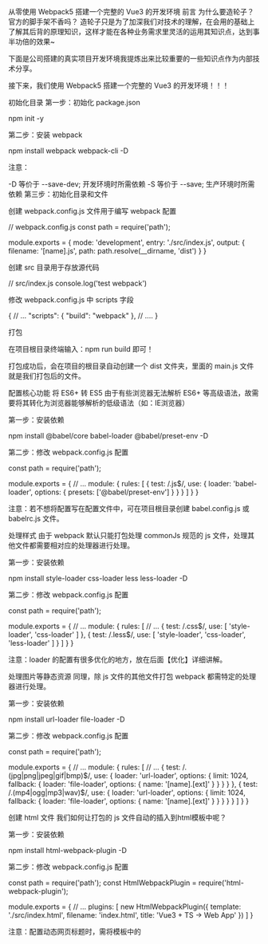 从零使用 Webpack5 搭建一个完整的 Vue3 的开发环境
前言
为什么要造轮子？官方的脚手架不香吗？ 造轮子只是为了加深我们对技术的理解，在会用的基础上了解其后背的原理知识，这样才能在各种业务需求里灵活的运用其知识点，达到事半功倍的效果~

下面是公司搭建的真实项目开发环境我提炼出来比较重要的一些知识点作为内部技术分享。

接下来，我们使用 Webpack5 搭建一个完整的 Vue3 的开发环境！！！


初始化目录
第一步：初始化 package.json

npm init -y

第二步：安装 webpack

npm install webpack webpack-cli -D

注意：

-D 等价于 --save-dev; 开发环境时所需依赖
-S 等价于 --save; 生产环境时所需依赖
第三步：初始化目录和文件

创建 webpack.config.js 文件用于编写 webpack 配置

// webpack.config.js
const path = require('path');
  
module.exports = {
    mode: 'development',
    entry: './src/index.js',
    output: {
        filename: '[name].js',
        path: path.resolve(__dirname, 'dist')
    }
}

创建 src 目录用于存放源代码

// src/index.js
console.log('test webpack')

修改 webpack.config.js 中 scripts 字段

{
  // ...
  "scripts": {
    "build": "webpack"
  },
  // ....
}
  

打包

在项目根目录终端输入：npm run build 即可！

打包成功后，会在项目的根目录自动创建一个 dist 文件夹，里面的 main.js 文件就是我们打包后的文件。

配置核心功能
将 ES6+ 转 ES5
由于有些浏览器无法解析 ES6+ 等高级语法，故需要将其转化为浏览器能够解析的低级语法（如：IE浏览器）

第一步：安装依赖

npm install @babel/core babel-loader @babel/preset-env -D

第二步：修改 webpack.config.js 配置

const path = require('path');

module.exports = {
    // ...
    module: {
        rules: [
            {
                test: /\.js$/,
                use: {
                    loader: 'babel-loader',
                    options: {
                        presets: ['@babel/preset-env']
                    }
                }
            }
        ]
    }
}

注意：若不想将配置写在配置文件中，可在项目根目录创建 babel.config.js 或 babelrc.js 文件。

处理样式
由于 webpack 默认只能打包处理 commonJs 规范的 js 文件，处理其他文件都需要相对应的处理器进行处理。

第一步：安装依赖

npm install style-loader css-loader less less-loader -D

第二步：修改 webpack.config.js 配置

const path = require('path');

module.exports = {
    // ...
    module: {
        rules: [
            // ...
            {
                test: /\.css$/,
                use: [
                    'style-loader',
                    'css-loader'
                ]
            },
            {
                test: /\.less$/,
                use: [
                    'style-loader',
                    'css-loader',
                    'less-loader'
                ]
            }
        ]
    }
}

注意：loader 的配置有很多优化的地方，放在后面【优化】详细讲解。

处理图片等静态资源
同理，除 js 文件的其他文件打包 webpack 都需特定的处理器进行处理。

第一步：安装依赖

npm install url-loader file-loader -D

第二步：修改 webpack.config.js 配置

const path = require('path');

module.exports = {
    // ...
    module: {
        rules: [
            // ...
            {
                test: /\.(jpg|png|jpeg|gif|bmp)$/,
                use: {
                    loader: 'url-loader',
                    options: {
                        limit: 1024,
                        fallback: {
                            loader: 'file-loader',
                            options: {
                                name: '[name].[ext]'
                            }
                        }
                    }
                }
            },
            {
                test: /\.(mp4|ogg|mp3|wav)$/,
                use: {
                    loader: 'url-loader',
                    options: {
                        limit: 1024,
                        fallback: {
                            loader: 'file-loader',
                            options: {
                                name: '[name].[ext]'
                            }
                        }
                    }
                }
            }
        ]
    }
}

创建 html 文件
我们如何让打包的 js 文件自动的插入到html模板中呢？

第一步：安装依赖

npm install html-webpack-plugin -D

第二步：修改 webpack.config.js 配置

const path = require('path');
const HtmlWebpackPlugin = require('html-webpack-plugin');

module.exports = {
    // ...
    plugins: [
        new HtmlWebpackPlugin({
            template: './src/index.html',
            filename: 'index.html',
            title: 'Vue3 + TS -> Web App'
        })
    ]
}

注意：配置动态网页标题时，需将模板中的 <title> 标签里的内容改成 <%= htmlWebpackPlugin.options.title %>

开发服务器
每次打包后都需要手动的点击生成的 index.html 看效果，可不可以让 webpack 将打包后的文件自动在浏览器打开呢？

第一步：安装依赖

npm install webpack-dev-server -D

第二步：修改 webpack.config.js 配置

module.exports = {
    // ...
    devServer: {
        port: 3000,
        hot: true,
        open: true,
        contentBase: '../dist'
    },
    // ...
}

清除打包文件
若打包的文件加了 hash，那每次打包生成的文件都会 dist 目录保留，我们可以使用此插件帮助我们每次打包前先清除以前的打包文件。

第一步：安装依赖

npm install clean-webpack-plugin -D

第二步：修改 webpack.config.js 配置

const path = require('path');
const { CleanWebpackPlugin } = require('clean-webpack-plugin');

module.exports = {
    // ...
    plugins: [
        // ...
        new CleanWebpackPlugin()
    ]
}

设置环境变量
设置环境变量有以下几种常见方式：

命令式
配置式
创建 .env 文件
cross-env
我们以 cross-env 的方式来设置环境变量, 因为他可以跨终端进行设置

第一步：安装依赖

npm install cross-env -D

第二步：修改 package.json 配置

{
    // ...
    "scripts": {
        "webpack": "cross-env NODE_ENV=development webpack"
    }
    // ...
}

分环境打包
在我们平时项目开发中，一般都会有：开发环境、测试环境和生产环境。什么样的打包文件适合于开发环境？适合于测试环境和生产环境？带着这些疑问我们来配置一个多环境打包。

打包压缩
我们开发一个项目的最终要求就是要达到功能完备的情况下打包体积最小才是我们想要的效果，因为这样可以很大程度上提供用户体验。

压缩 html 文件

修改 webpack.config.js 配置

const HtmlWebpackPlugin = require('html-webpack-plugin');
module.exports = {
    // ...
    plugins: [
        new HtmlWebpackPlugin({
            // ...
+            minify: {
+                collapseWhitespace: true, // 去掉空格
+                removeComments: true // 去掉注释
+            }
        }),
        // ...
    ]
}

压缩 css 文件

第一步：安装依赖

npm install mini-css-extract-plugin optimize-css-assets-webpack-plugin -D

第二步：修改 webpack.config.js 文件

const MiniCssExtractPlugin = require('mini-css-extract-plugin');
const OptimizeCssAssetsWebpackPlugin = require('optimize-css-assets-webpack-plugin');
  
module.exports = {
    // ...
    module: {
        rules: [
            // ...
            {
                test: /\.css$/,
                use: [
+                   MiniCssExtractPlugin.loader,
                    'css-loader'
                ]
            },
            {
                test: /\.less$/,
                use: [
+ 					MiniCssExtractPlugin.loader,
                    'css-loader',
                    'less-loader'
                ]
            },
            // ...
        ]
    },
    plugins: [
        // ...
        new OptimizeCssAssetsWebpackPlugin(),
        new MiniCssExtractPlugin({
            filename: 'css/[name].css'
        })
    ]
}

注意：purgecss-webpack-plugin 是用于清除无用的 CSS

压缩 js 文件

第一步：安装依赖

npm install terser-webpack-plugin -D

第二步：修改 webpack.config.js 文件

const TerserWebpackPlugin = require('terser-webpack-plugin');
  
module.exports = {
    // ...
    optimization: {
        minimize: true,
        minimizer: [
            new TerserWebpackPlugin()
        ]
    },
    // ...
}

注意：uglifyjs-webpack-plugin 不支持压缩 ES6 语法的代码

压缩图片

第一步：安装依赖

npm install image-webpack-loader -D

第二步：修改 webpack.config.js 文件

module.exports = {
    // ...
    module: {
        rules: [
            // ...
            {
                test: /\.(jpg|png|jpeg|gif|bmp)$/,
                use: [
                    {
                        loader: 'url-loader',
                        options: {
                            limit: 1024,
                            fallback: {
                                loader: 'file-loader',
                                options: {
                                    name: '[name].[ext]'
                                }
                            }
                        }
                    },
                    {
                        loader: 'image-webpack-loader',
                        options: {
                            mozjpeg: {
                                progressive: true,
                            },
                            optipng: {
                                enabled: false,
                            },
                            pngquant: {
                                quality: [0.65, 0.90],
                                speed: 4
                            },
                            gifsicle: {
                                interlaced: false,
                            },
                            webp: {
                                quality: 75
                            }
                        }
                    }
                ]
            },
            // ...
        ]
    },
    // ...
}

注意：在安装 image-webpack-loader 依赖时，采用 cnpm 安装。采用 npm 安装会报错：

Module build failed (from ./node_modules/image-webpack-loader/index.js):
Error: Cannot find module 'gifsicle'

集成 TypeScript
TypeScript 是目前前端工程师的必备技能，Vue3 的源码全部采用 TS 进行重写。故一定要掌握好并会灵活应用在真实的项目中。里面的一些核心概念要重点掌握：泛型、枚举、接口、类、函数等等

配置环境
第一步：安装依赖

npm install typescript ts-loader -D

第二步：修改 webpack.config.js 文件

module.exports = {
    // ...
    module: {
        rules: [
            {
                test: /\.ts$/,
                use: [
                    'ts-loader'
                ]
            },
            // ...
        ]
    },
    // ...
}

第三步：初始化 tsconfig.json 文件

tsc --init

重点内容
泛型
接口
函数
...
识别 .vue文件
第一步：安装依赖

npm install vue@next -S
npm install vue-loader@next @vue/compiler-sfc

注意：Vue2.x 时安装的是 vue-template-complier

第二步：修改 webpack.config.js 文件

const { VueLoaderPlugin } = require('vue-loader/dist/index');

module.exports = {
    // ...
    module: {
        rules: [
            {
                test: /\.vue$/,
                use: [
                    'vue-loader'
                ]
            }
        ]
    },
    plugins: [
        new VueLoaderPlugin()
    ]
}

第三步：index.js 文件中引入 Vue

// index.js
import { createApp } from 'vue';
import App from './App.vue';

createApp(App).mount('#app')

新增 App.vue 文件

// App.vue
<template>
    <div>
        <div>解析Vue文件了哟~</div>
        <p>{{name}}</p>
    </div>
</template>
<script lang="ts">
import { defineComponent, ref } from 'vue';
export default defineComponent({
    setup() {
        const name = ref('txm')

        return {
            name
        }
    }
})
</script>

注意：defineComponent 只是为了在使用 Vue3 时有很好的语法提示

Composition API
Vue3 受 React Hooks 的启发，将以前的 options API 改写成 函数式API ，这样在很大程度上将代码进行解耦也便于 tree-shaking，提高代码的复用率。虽说 Vue2 中的 Mixin 可以完成公共逻辑代码的抽离，但是 Mixin 也有以下缺点：命名冲突、同名的方法和计算属性会被覆盖、同名的生命周期都会执行且 mixin 里的先执行等等。

比较常用的 Composition API 有：

reactive、ref、effect、watch、computed、生命周期、h函数、toRefs等等不一一列举
想更详细的了解请参考阅读 Vue 组合式 API

响应式系统
都知道 Vue2.x 的响应式底层核心是采用 Object.defineProperty 来劫持对象的每个属性的 getter和setter，在获取属性时做 依赖收集, 在更新属性时 触发更新。

Vue2.x 中响应式和方法: defineReactive

// src\core\observer\index.js

if (Array.isArray(value)) {
   this.observeArray(value)
} else {
   this.walk(value)
}
// 处理对象
walk (obj: Object) {
   const keys = Object.keys(obj)
   for (let i = 0; i < keys.length; i++) {
      defineReactive(obj, keys[i])
   }
}
// 处理数组
observeArray (items: Array<any>) {
   for (let i = 0, l = items.length; i < l; i++) {
      observe(items[i])
   }
}

export function defineReactive (
  obj: Object,
  key: string,
  val: any,
  customSetter?: ?Function,
  shallow?: boolean
) {
  const dep = new Dep()

  let childOb = !shallow && observe(val)
  Object.defineProperty(obj, key, {
    enumerable: true,
    configurable: true,
    get: function reactiveGetter () {
      const value = getter ? getter.call(obj) : val
      if (Dep.target) {
        dep.depend() // 收集依赖
        if (childOb) {
          childOb.dep.depend()
          if (Array.isArray(value)) {
            dependArray(value)
          }
        }
      }
      return value
    },
    set: function reactiveSetter (newVal) {
      const value = getter ? getter.call(obj) : val
      if (setter) {
        setter.call(obj, newVal)
      } else {
        val = newVal
      }
      childOb = !shallow && observe(newVal)
      dep.notify() // 通知更新
    }
  })
}

从以上核心原理可以看出在处理 数组 和 对象 时进行判断分别进行处理。若数据是多层结构时一上来就进行 递归 操作并且是对对象的每个属性进行劫持对性能不好。

总结 Vue2.x 响应式层面的几个缺陷：
对象属性的 新增 和 删除 无法检测 -> 解决方法：Vue.$set 和 Vue.delete()
修改数组 索引 和 length 属性无法检测 -> 解决方法：splice
Vue3 则是采用 Proxy 作为底层响应式的核心 API，源码如下：

// packages\reactivity\src\reactive.ts

function createReactiveObject(
  target: Target,
  isReadonly: boolean,
  baseHandlers: ProxyHandler<any>,
  collectionHandlers: ProxyHandler<any>
) {
  const proxy = new Proxy(
    target,
    targetType === TargetType.COLLECTION ? collectionHandlers : baseHandlers
  )
  return proxy
}

createReactiveObject 方法是创建响应式的核心方法，可以看出 Proxy 直接监听整个对象也没有对数组和对象进行分开处理。

注意：在学习 Vue3 源码时，需提前掌握好 Set、WeakSet、Map、WeakMap、Reflect等 ES6 新特性的语法.

新增特性
Vue3 也跟给开发者提供了几个新的内置组件：Fragment 、Suspense 、Teleport

集成 Vue-Router
基本使用
第一步：安装依赖

npm install vue-router@4 -S

第二步：创建 Home.vue 和 Me.vue文件

// Home.vue
<template>
    <div>
        首页
    </div>
</template>
<script>
import { defineComponent, ref } from 'vue';
export default defineComponent({
    name: 'Home'
})
</script>


// Me.vue
<template>
    <div>
        我的页面
    </div>
</template>
<script>
import { defineComponent, ref } from 'vue';
export default defineComponent({
    name: 'Me'
})
</script>

第三步：创建 router.js 文件

import { createRouter, createWebHistory } from 'vue-router';
import Home from './Home.vue';
import Me from './Me.vue';

const routerHistory = createWebHistory();

const router = createRouter({
    history: routerHistory,
    routes: [
        {
            path: '/home',
            name: 'Home',
            component: Home
        },
        {
            path: '/me',
            name: 'Me',
            component: Me
        }
    ]
})

export default router;

第四步：修改 index.js 文件

// index.js
import { createApp } from 'vue';
import App from './App.vue';
+ import router from './router.js';

createApp(App).use(router).mount('#app')

可以看到和原先 Vue2.x 中的路由用法还是有点区别，全部采用函数的方式了

集成 Vuex
基本使用
第一步：安装依赖

npm install vuex@next -S

第二步：创建 store.js 文件

import { createStore } from 'vuex';

const store = createStore({
    state: {
        name: 'vuex'
    },
    getters: {},
    actions: {},
    mutations: {},
    modules: {}
})

export default store;

第三步：修改 index.js 文件

import { createApp } from 'vue';
import App from './App.vue';
import router from './router.js';
+ import store from './store.js';

createApp(App).use(router).use(store).mount('#app')

第四步：在 App.vue 中获取 vuex 中的数据

<template>
    <div>
        <!-- ... -->
        <p>获取vuex里面的数据{{count}}</p>
        <!-- ... -->
    </div>
</template>
<script>
import { defineComponent, computed } from 'vue';
import { useStore } from 'vuex';
export default defineComponent({
    setup() {
        const store = useStore();
        const count = computed(() => store.state.count)

        return {
            count
        }
    }
})
</script>

注意：用 computed 包裹从 store 中获取的数据，可以保证数据的响应式

若不熟悉 Vue3 基本用法的小伙伴, 可参考阅读下这个基本入门 快速掌握 Vue3 全家桶开发

集成 Vant
第一步：安装依赖

npm install vant@next -S

按需引入
第一步：安装依赖

npm i babel-plugin-import ts-import-plugin -D

第二步：修改配置

JS版本

// babel.config.js
module.exports = {
  plugins: [
    [
      'import',
      {
        libraryName: 'vant',
        libraryDirectory: 'es',
        style: true,
      },
      'vant',
    ],
  ]
};


TS版本

const tsImportPluginFactory = require('ts-import-plugin');
module.exports = {
  // ...
  module: {
    rules: [
      {
        test: /\.ts$/,
        use: [
          {
            loader: 'ts-loader',
            options: {
              transpileOnly: true,
              getCustomTransformers: () => ({
                before: [
                  tsImportPluginFactory({
                    libraryName: 'vant',
                    libraryDirectory: 'es',
                    style: (name) => `${name}/style/less`,
                  }),
                ],
              }),
              compilerOptions: {
                module: 'es2015',
              },
            }
          },
        ],
        exclude: /node_modules/
      },
      // ...
    ],
  }
};

Rem 布局适配
第一步：安装依赖

npm install lib-flexible -S
npm install postcss-pxtorem -D

第二步：添加 .postcssrc.js 文件

module.exports = {
    plugins:{
        // autoprefixer: {
        //     browsers: ['Android >= 4.0', 'iOS >= 8']
        // },
        'postcss-pxtorem': {
            // rootValue: 37.5, // Vant 官方根字体大小是 37.5
            rootValue({file}) {
                return file.indexOf('vant') !== -1 ? 37.5 : 75
            },
            propList: ['*'],
            selectorBlackList: ['.norem'] // 过滤掉.norem-开头的class，不进行rem转换
        }
    },
}

注意：browsers 选项需配置在 package.json，不然打包会有警告

// package.json
{
  // ...
  "browserslist": [
    "> 1%",
    "last 2 versions",
    "not dead",
    "Android >= 4.0",
    "iOS >= 8"
  ]
}


第三步：引入和使用

// index.js
import { createApp } from 'vue';
+ import 'lib-flexible/flexible';
import App from './App.vue';
import router from './router.js';
import store from './store.js';

createApp(App).use(router).use(store).mount('#app')

// Home.vue
<template>
  <div>
    首页
    <v-button plain hairline type="primary">细边框按钮</v-button>
    <v-button plain hairline type="primary">细边框按钮</v-button>
  </div>
</template>
<script>
import { defineComponent, ref } from "vue";
import { Button } from "vant";
export default defineComponent({
  name: "Home",
  components: {
    "v-button": Button
  }
});
</script>

优化
优化一般都是项目的重点部分，好的优化手段能让项目保证功能完整的情况下打包体积大大缩小，下面是几种项目实际开发中常用的优化手段：



规范目录结构
上面使用 Webpack5 将各个环境配置好后，规范化一下项目的目录结构, 规范后的项目目录结构如下：

tree -I "node_modules"

├─dist
│  ├─css
│  └─js
|  |-favicon.ico
|  |-index.html
├─node_modules
├─public
|  |-index.html
|  |-favicon.ico
└─src
|  ├─api
|  ├─components
|  ├─hooks
|  ├─router
|  ├─store
|  ├─utils
|  └─views
|  |-App.vue
|  |-main.ts
|-.gitigore
|-babel.config.js
|-package.json
|-shims-vue.d.ts
|-tsconfig.json
|-webpack.config.js

看这个目录结构是否有点像 Vue 脚手架生成的项目的目录

注意：由于 TypeScript 只能理解 .ts 文件，无法理解 .vue文件，故需在项目根目录创建一个后缀为 .d.ts 文件；

// shims-vue.d.ts

declare module '*.vue' {
    import { ComponentOptions } from 'vue';
    const componentOptions: ComponentOptions;
    export default componentOptions;
}

打包友好提示
第一步：安装依赖

npm install friendly-errors-webpack-plugin node-notifier -D

第二步：修改 webpack.config.js 文件

const path = require('path');
+ const FriendlyErrorsWebpackPlugin = require('friendly-errors-webpack-plugin');
+ const notifier = require('node-notifier');
+ const icon = path.join(__dirname, 'public/icon.jpg');
module.exports = {
  // ...
  plugins: [
    new FriendlyErrorsWebpackPlugin({
      onErrors: (severity, errors) => {
        notifier.notify({
          title: 'webpack 编译失败了~',
          message: `${severity} ${errors[0].name}`,
          subtitle: errors[0].file || '',
          icon,
        });
      },
    }),
    // ...
  ],
};


分析打包文件大小
第一步：安装依赖

npm install webpack-bundle-analyzer -D

第二步：修改 webpack.config.js 文件

+ const { BundleAnalyzerPlugin } = require('webpack-bundle-analyzer');
module.exports = {
  // ...
  plugins: [
    new BundleAnalyzerPlugin(),
    // ...
  ],
};


第三步：修改 package.json 文件

{
    "scripts": {
     // ...
    "analyzer": "webpack --progress"
  },
}

控制台执行 npm run analyzer 系统自动启动打包报告的HTTP服务器；若不想每次都启动，则可以生成 stats.json 文件，后续想查看时在查看。

+ const { BundleAnalyzerPlugin } = require('webpack-bundle-analyzer');
module.exports = {
  // ...
  plugins: [
    new BundleAnalyzerPlugin({
      analyzerMode: 'disabled',
      generateStatsFile: true
    }),
    // ...
  ],
};

package.json 文件中 scripts 字段新增一条命令：

{
    "scripts": {
     // ...
+    "analyzers": "webpack-bundle-analyzer --port 3000 ./dist/stats.json"
  },
}

通过打包报告可以很直观的知道哪些依赖包大，则可以做做针对性的修改。

打包速度
此插件可以很清晰直观的在控制台显示每个依赖打包所花费的时间

第一步：安装依赖

npm install speed-measure-webpack5-plugin -D

注意：Webpack5 里面配置 speed-measure-webpack-plugin 打包会报错

第二步：修改 webpack.config.js

const SpeedMeasureWebpack5Plugin = require('speed-measure-webpack5-plugin');
const smw = new SpeedMeasureWebpack5Plugin();

module.exports = smw({
	// options
})

缩小打包范围
exclude：排除某些文件，类似黑名单 include：包含哪些文件，类似白名单

如果两者都配置，exclude的优先级比include的高

const path = require('path');

module.exports = {
  // ...
  module: {
    rules: [
      {
        test: /\.js$/,
        use: {
          loader: 'babel-loader',
          options: {
            presets: ['@babel/preset-env'],
          },
        },
        exclude: /node_modules/,
        include: path.resolve(__dirname, 'src')
      },
      // ...
    ],
  },
};


缓存
默认 babel-loader 中可以配置缓存，其他 loader 也想缓存，需下载 cache-loader

第一步：下载依赖

npm install cache-loader -D

第二步：修改 webpack.config.js 文件

const path = require('path');

module.exports = {
  // ...
  module: {
    rules: [
      {
        test: /\.js$/,
        use: {
          loader: 'babel-loader',
          options: {
            presets: ['@babel/preset-env'],
+            cacheDirectory: true
          },
        },
        // ...
      },
      {
        test: /\.css$/,
        use: ['cache-loader', 'style-loader', 'css-loader'],
      }
      // ...
    ],
  },
};

其他
resolve
external
optimization
等等
统一代码规范
统一代码规范包括代码校验、代码格式化、git 提交前校验、编辑器配置等

Eslint
ESLint 是一个开源的 JavaScript 代码检查工具

新增 .eslintrc.js 文件

module.exports = {
  root: true, // 此项是用来告诉eslint找当前配置文件不能往父级查找
  env: {
    node: true, // 此项指定环境的全局变量，下面的配置指定为node环境
  },
  extends: ['plugin:vue/recommended', '@vue/prettier'],
  rules: {
    'no-console': process.env.NODE_ENV === 'production' ? 'warn' : 'off',
    'no-debugger': process.env.NODE_ENV === 'production' ? 'warn' : 'off',
    'vue/no-v-html': 'off',
  },
  parserOptions: {
    parser: 'babel-eslint',
    parser: 'babel-eslint',
    ecmaVersion: 7,
    sourceType: 'module',
    ecmaFeatures: {
      // 添加ES特性支持，使之能够识别ES6语法
      jsx: true,
    },
  },
  overrides: [],
};
  

新增 .eslintignore 文件

# .eslintignore 不需要检查的文件
  
src/assets
src/icons
public
dist
node_modules
  

Perttier
Prettier 是一个代码格式化工具。能够按照我们的规则，将我们的代码格式化

新增 prettier.config.js 文件

module.exports = {
  printWidth: 80,
  tabWidth: 2,
  useTabs: false,
  semi: false,
  singleQuote: true,
  quoteProps: 'as-needed',
  jsxSingleQuote: false,
  trailingComma: 'es5',
  bracketSpacing: true,
  jsxBracketSameLine: false,
  arrowParens: 'always',
  htmlWhitespaceSensitivity: 'ignore',
  vueIndentScriptAndStyle: true,
  endOfLine: 'lf',
}

stylelint
stylelint 可以帮助我们规范化 css 的书写，风格统一，减少错误

新增 .stylelintrc.js 文件

module.exports = {
  extends: ['stylelint-config-recess-order', 'stylelint-config-prettier'],
}

EditorConfig
新增 .editorconfig 文件

root = true
  
[*]
charset = utf-8
end_of_line = lf
indent_size = 2
indent_style = space
insert_final_newline = true
trim_trailing_whitespace = true
  
[*.md]
trim_trailing_whitespace = false

配置 Git Message
第一步：安装依赖

npm install -g commitizen cz-conventional-changelog
echo '{ "path": "cz-conventional-changelog" }' > ~/.czrc

安装完毕后，可直接使用 git cz 来取代 git commit

yarn add husky @commitlint/config-conventional @commitlint/cli -D

commitlint : 负责用于对 commit message 进行格式校验
husky : 负责提供更易用的 git hook
第二步：根目录创建 commitlint.config.js

echo 'module.exports = {extends: ["@commitlint/config-conventional"]};' > ./commitlint.config.js

注意：使用 UTF-8 格式, 不然 husky 会报错

第三步：package.json 文件中引入 husky

"husky": {
    "hooks": {
      "commit-msg": "commitlint -e $GIT_PARAMS"
    }
}

第四步：使用

git add .
git cz 选择并输入
git push -u origin branchName即可
自动化发布
let client = require('scp2');
const ora = require('ora');
const chalk = require('chalk');
const spinner = ora(chalk.green('正在发布到服务器...'))

spinner.start()
client.scp('./dist', { // 本地打包的路径
    'host': 'xxx.xxx.x.xxx', // 服务器的IP地址
    'post': '22', // 服务器的IP地址
    'username': 'xxxx', // 用户名
    'password': '*****', // 密码
    'path': '/opt/stu_app_website' // 项目需要部署到服务器的位置
}, err => {
    spinner.stop();
    if(!err) {
        console.log(chalk.green('项目发布完毕'))
    } else {
        console.log('err', err)
    }
})

公司的真实项目是接入了 CI/CD 自动化测试发布
